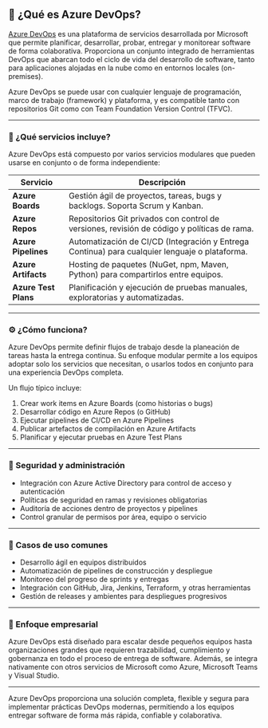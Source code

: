 ## 🔧 ¿Qué es Azure DevOps?

[Azure DevOps](https://azure.microsoft.com/services/devops/) es una plataforma de servicios desarrollada por Microsoft que permite planificar, desarrollar, probar, entregar y monitorear software de forma colaborativa. Proporciona un conjunto integrado de herramientas DevOps que abarcan todo el ciclo de vida del desarrollo de software, tanto para aplicaciones alojadas en la nube como en entornos locales (on-premises).

Azure DevOps se puede usar con cualquier lenguaje de programación, marco de trabajo (framework) y plataforma, y es compatible tanto con repositorios Git como con Team Foundation Version Control (TFVC).

---

### 🧰 ¿Qué servicios incluye?

Azure DevOps está compuesto por varios servicios modulares que pueden usarse en conjunto o de forma independiente:

| Servicio            | Descripción                                                                 |
|---------------------|-----------------------------------------------------------------------------|
| **Azure Boards**     | Gestión ágil de proyectos, tareas, bugs y backlogs. Soporta Scrum y Kanban. |
| **Azure Repos**      | Repositorios Git privados con control de versiones, revisión de código y políticas de rama. |
| **Azure Pipelines**  | Automatización de CI/CD (Integración y Entrega Continua) para cualquier lenguaje o plataforma. |
| **Azure Artifacts**  | Hosting de paquetes (NuGet, npm, Maven, Python) para compartirlos entre equipos. |
| **Azure Test Plans** | Planificación y ejecución de pruebas manuales, exploratorias y automatizadas. |

---

### ⚙️ ¿Cómo funciona?

Azure DevOps permite definir flujos de trabajo desde la planeación de tareas hasta la entrega continua. Su enfoque modular permite a los equipos adoptar solo los servicios que necesitan, o usarlos todos en conjunto para una experiencia DevOps completa.

Un flujo típico incluye:
1. Crear work items en Azure Boards (como historias o bugs)
2. Desarrollar código en Azure Repos (o GitHub)
3. Ejecutar pipelines de CI/CD en Azure Pipelines
4. Publicar artefactos de compilación en Azure Artifacts
5. Planificar y ejecutar pruebas en Azure Test Plans

---

### 🔐 Seguridad y administración

- Integración con Azure Active Directory para control de acceso y autenticación
- Políticas de seguridad en ramas y revisiones obligatorias
- Auditoría de acciones dentro de proyectos y pipelines
- Control granular de permisos por área, equipo o servicio

---

### 🧪 Casos de uso comunes

- Desarrollo ágil en equipos distribuidos
- Automatización de pipelines de construcción y despliegue
- Monitoreo del progreso de sprints y entregas
- Integración con GitHub, Jira, Jenkins, Terraform, y otras herramientas
- Gestión de releases y ambientes para despliegues progresivos

---

### 💼 Enfoque empresarial

Azure DevOps está diseñado para escalar desde pequeños equipos hasta organizaciones grandes que requieren trazabilidad, cumplimiento y gobernanza en todo el proceso de entrega de software. Además, se integra nativamente con otros servicios de Microsoft como Azure, Microsoft Teams y Visual Studio.

---

Azure DevOps proporciona una solución completa, flexible y segura para implementar prácticas DevOps modernas, permitiendo a los equipos entregar software de forma más rápida, confiable y colaborativa.

